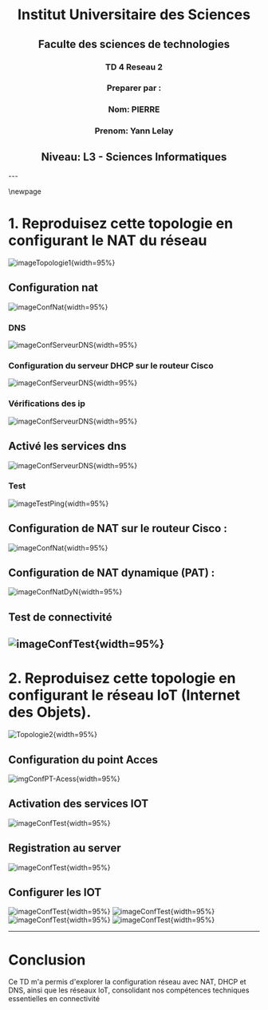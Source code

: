 
<div style="text-align:center">

# Institut Universitaire des Sciences

## Faculte des sciences de technologies

### TD 4 Reseau 2

### Preparer par :

### Nom: PIERRE
### Prenom: Yann Lelay
## Niveau: L3 - Sciences Informatiques

</div>
---

\newpage

# 1. Reproduisez cette topologie en configurant le NAT du réseau
![imageTopologie1](images/Topologie1.png){width=95%}

## Configuration nat
![imageConfNat](images/1-nat.png){width=95%}

### DNS
![imageConfServeurDNS](images/1-ConfDNS.png){width=95%}

### Configuration du serveur DHCP sur le routeur Cisco
![imageConfServeurDNS](images/1-ConfRouteurDHCP.png){width=95%}

### Vérifications des ip
![imageConfServeurDNS](images/1-VerificationdesIP.png){width=95%}


## Activé les services dns
![imageConfServeurDNS](images/1-ConfServicesDNS.png){width=95%}

### Test
![imageTestPing](images/1-ping.png){width=95%}


## Configuration de NAT sur le routeur Cisco :
![imageConfNat](images/1-confNatRouteur.png){width=95%}

## Configuration de NAT dynamique (PAT) :
![imageConfNatDyN](images/1-confNatRouteurDyN.png){width=95%}

## Test de connectivité
![imageConfTest](images/1-testConfig.png){width=95%}
---
# 2. Reproduisez cette topologie en configurant le réseau IoT (Internet des Objets).
![Topologie2](images/Topologie2.png){width=95%}

## Configuration du point Acces
![imgConfPT-Acess](images/2-AccessPoint.png){width=95%}

## Activation des services IOT
![imageConfTest](images/2-ServIOT.png){width=95%}


## Registration au server
![imageConfTest](images/2-RegAuServer.png){width=95%}

## Configurer les IOT

![imageConfTest](images/2-IOT2.png){width=95%}
![imageConfTest](images/2-IOT3.png){width=95%}![imageConfTest](images/2-IOT4.png){width=95%}
![imageConfTest](images/2-IOT5.png){width=95%}


---

# Conclusion
Ce TD m'a permis d'explorer la configuration réseau avec NAT, DHCP et DNS, ainsi que les réseaux IoT, consolidant nos compétences techniques essentielles en connectivité
